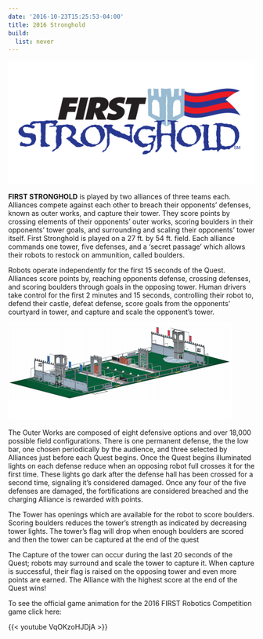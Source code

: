 ```yaml
---
date: '2016-10-23T15:25:53-04:00'
title: 2016 Stronghold
build:
  list: never
---
```


![first-stronghold-logo-color](first-stronghold-logo-color.jpg)

**FIRST STRONGHOLD** is played by two alliances of three teams each. Alliances compete against each other to breach their opponents’ defenses, known as outer works, and capture their tower. They score points by crossing elements of their opponents’ outer works, scoring boulders in their opponents’ tower goals, and surrounding and scaling their opponents’ tower itself. First Stronghold is played on a 27 ft. by 54 ft. field. Each alliance commands one tower, five defenses, and a ‘secret passage’ which allows their robots to restock on ammunition, called boulders.

Robots operate independently for the first 15 seconds of the Quest. Alliances score points by, reaching opponents defense, crossing defenses, and scoring boulders through goals in the opposing tower. Human drivers take control for the first 2 minutes and 15 seconds, controlling their robot to, defend their castle, defeat defense, score goals from the opponents’ courtyard in tower, and capture and scale the opponent’s tower.

![Field](field.png)

The Outer Works are composed of eight defensive options and over 18,000 possible field configurations. There is one permanent defense, the the low bar, one chosen periodically by the audience, and three selected by Alliances just before each Quest begins. Once the Quest begins illuminated lights on each defense reduce when an opposing robot full crosses it for the first time. These lights go dark after the defense hall has been crossed for a second time, signaling it’s considered damaged. Once any four of the five defenses are damaged, the fortifications are considered breached and the charging Alliance is rewarded with points.

The Tower has openings which are available for the robot to score boulders. Scoring boulders reduces the tower’s strength as indicated by decreasing tower lights. The tower’s flag will drop when enough boulders are scored and then the tower can be captured at the end of the quest

The Capture of the tower can occur during the last 20 seconds of the Quest; robots may surround and scale the tower to capture it. When capture is successful, their flag is raised on the opposing tower and even more points are earned. The Alliance with the highest score at the end of the Quest wins!

To see the official game animation for the 2016 FIRST Robotics Competition game click here:

{{< youtube VqOKzoHJDjA >}}

